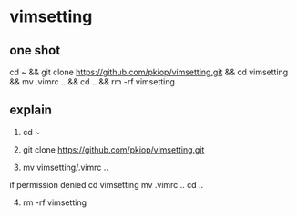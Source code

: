 # vimsetting

## one shot
cd ~ && git clone https://github.com/pkiop/vimsetting.git && cd vimsetting && mv .vimrc .. && cd .. && rm -rf vimsetting


## explain
1. cd ~

2. git clone https://github.com/pkiop/vimsetting.git

3. mv vimsetting/.vimrc ..

if permission denied
  cd vimsetting
  mv .vimrc ..
  cd ..

4. rm -rf vimsetting
